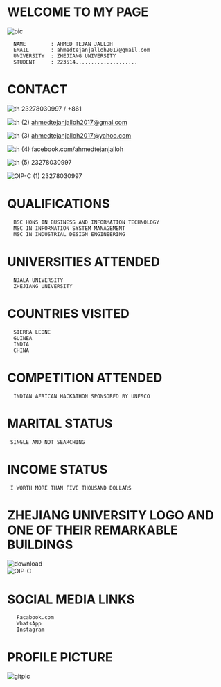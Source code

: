  # WELCOME TO MY PAGE                                      
 ![pic](https://github.com/ATJ12345/Portfolio/assets/146546639/91c0ae04-0203-404b-8e5e-00d9c734d50a)
     
      NAME        : AHMED TEJAN JALLOH
      EMAIL       : ahmedtejanjalloh2017@gmail.com
      UNIVERSITY  : ZHEJIANG UNIVERSITY
      STUDENT     : 223514....................

# CONTACT
 ![th](https://github.com/ATJ12345/Portfolio/assets/146546639/9a6dd18f-8c99-4fc0-a56d-98c82892330b)   23278030997 / +861
 
![th (2)](https://github.com/ATJ12345/Portfolio/assets/146546639/649e7597-e1fb-40fd-92bf-c8cd86000bd7) ahmedtejanjalloh2017@gmal.com 

![th (3)](https://github.com/ATJ12345/Portfolio/assets/146546639/6d8c2bf7-bdbc-4736-807a-5662241ea6b9) ahmedtejanjalloh2017@yahoo.com

![th (4)](https://github.com/ATJ12345/Portfolio/assets/146546639/e6923b07-aac3-4e71-8f80-224672891455) facebook.com/ahmedtejanjalloh

![th (5)](https://github.com/ATJ12345/Portfolio/assets/146546639/474f8133-f55b-4e75-a10a-442c985b9f23)  23278030997

![OIP-C (1)](https://github.com/ATJ12345/Portfolio/assets/146546639/4f91bf90-a936-4a5a-a1e7-5617c5f4875f) 23278030997

# QUALIFICATIONS 
      BSC HONS IN BUSINESS AND INFORMATION TECHNOLOGY
      MSC IN INFORMATION SYSTEM MANAGEMENT
      MSC IN INDUSTRIAL DESIGN ENGINEERING

# UNIVERSITIES ATTENDED
      NJALA UNIVERSITY
      ZHEJIANG UNIVERSITY

# COUNTRIES VISITED 
      SIERRA LEONE
      GUINEA
      INDIA
      CHINA
      
# COMPETITION ATTENDED 
      INDIAN AFRICAN HACKATHON SPONSORED BY UNESCO
      
# MARITAL STATUS 
     SINGLE AND NOT SEARCHING

#  INCOME  STATUS 
     I WORTH MORE THAN FIVE THOUSAND DOLLARS

# ZHEJIANG UNIVERSITY LOGO AND ONE OF THEIR REMARKABLE BUILDINGS 

![download](https://github.com/ahmedtejanjalloh/TJWEST/assets/34883950/509d8bcb-93c9-47ad-87c1-66deadad6ba8)         
![OIP-C](https://github.com/ahmedtejanjalloh/TJWEST/assets/34883950/b50c2215-bb30-4a4c-9714-0e2cf2fc3988)

#  SOCIAL MEDIA LINKS
       Facabook.com
       WhatsApp
       Instagram 

# PROFILE PICTURE 
![gitpic](https://github.com/ahmedtejanjalloh/TJWEST/assets/34883950/93f3ced4-6082-4897-b509-63cd1445b36e)

